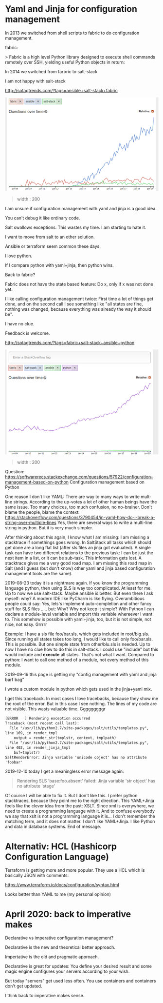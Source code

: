 Yaml and Jinja for configuration management
===========================================

In 2013 we switched from shell scripts to fabric to do configuration
management.

fabric:

\> Fabric is a high level Python library designed to execute shell
commands remotely over SSH, yielding useful Python objects in return:

In 2014 we switched from farbric to salt-stack

I am not happy with salt-stack

http://sotagtrends.com/?tags=ansible+salt-stack+fabric

![image](sotagtrend-fabric-ansible-saltstack.png)

> width
> :   200
>
I am unsure if configuration management with yaml and jinja is a good
idea.

You can't debug it like ordinary code.

Salt swallows exceptions. This wastes my time. I am starting to hate it.

I want to move from salt to an other solution.

Ansible or terraform seem common these days.

I love python.

If I compare python with yaml+jinja, then python wins.

Back to fabric?

Fabric does not have the state based feature: Do x, only if x was not
done yet.

I like calling configuration management twice: First time a lot of
things get done, and on the second call I see something like "all states
are fine, nothing was changed, because everything was already the way it
should be".

I have no clue.

Feedback is welcome.

<http://sotagtrends.com/?tags=fabric+salt-stack+ansible+python>

![image](sotagtrend-fabric-ansible-saltstack-python.png)

> width
> :   200
>
Question:
<https://softwarerecs.stackexchange.com/questions/57922/configuration-management-based-on-python>
Configuration management based on Python

One reason I don't like YAML: There are way to many ways to write
mult-line strings. According to the up-votes a lot of other human beings
have the same issue. Too many choices, too much confusion, no
no-brainer. Don't blame the people, blame the context:
<https://stackoverflow.com/questions/3790454/in-yaml-how-do-i-break-a-string-over-multiple-lines>
Yes, there are several ways to write a multi-line string in python. But
it is very much simpler.

After thinking about this again, I know what I am missing: I am missing
a stacktrace if somethings goes wrong. In SaltStack all tasks which
should get done are a long flat list (after sls files an jinja got
evaluated). A single task can have two different relations to the
previous task: I can be just the next item in a list, or it can be
sub-task. This information gets lost. A stacktrace gives me a very good
road map. I am missing this road map in Salt (and I guess (but don't
know) other yaml and jinja based configuration management tools are the
same).

2019-08-23 today it is a nightmare again. If you know the programming
language python, then using SLS is way too complicated. At least for me.
Up to now we use salt-stack. Maybe ansible is better. But even there I
ask myself: why? A modern IDE like PyCharm is like flying. Overambitious
people could say: Yes, lets's implement auto-completion and other fancy
stuff for SLS files ..... but: Why? Why not keep it simple? With Python
I can declare a module-level variable and import this variable whereever
I want to. This somehow is possible with yaml+jinja, too, but it is not
simple, not nice, not easy. Grrrrr

Example: I have a sls file foo/bar.sls, which gets included in root/big.sls.
Since running all states takes
too long, I would like to call only foo/bar.sls. This is possible. But
one simple state from other/blu.sls is needed. Up to now I have no clue how to do this in salt-stack.
I could use "include" but this would include and **execute** all states. 
That's not what I want. Compared to python: I want to call
one method of a module, not every method of this module.



2019-09-16 this page is getting my "config management with yaml and jinja barf bag"

I wrote a custom module in python which gets used in the jinja+yaml mix.

I get this traceback. In most cases I love tracebacks, because they show me the root of the 
error. But in this case I see nothing. The lines of my code are not visible. This wasts valuable time. Gggggggggr

```
[ERROR   ] Rendering exception occurred
Traceback (most recent call last):
  File "/usr/lib/python2.7/site-packages/salt/utils/templates.py", line 169, in render_tmpl
    output = render_str(tmplstr, context, tmplpath)
  File "/usr/lib/python2.7/site-packages/salt/utils/templates.py", line 402, in render_jinja_tmpl
    buf=tmplstr)
SaltRenderError: Jinja variable 'unicode object' has no attribute 'foobar'
```

2019-12-10 today I get a meaningless error message again:

> Rendering SLS 'base:foo.absent' failed: Jinja variable 'str object' has no attribute 'stage'

Of course I will be able to fix it. But I don't like this. I prefer python stacktraces, because they
point me to the right direction. This YAML+Jinja feels like the clever idea from the past: XSLT. Since xml is everywhere,
we need to create a programming language with it. And to confuse everybody we say that xslt is not a programming language it is... I don't remember the matching term, and it does not matter. I don't like YAML+Jinja. I like Python and data in database systems. End of message.




# Alternativ: HCL (Hashicorp Configuration Language)

Terraform is getting more and more popular. They use a HCL which is basically JSON with comments:

https://www.terraform.io/docs/configuration/syntax.html

Looks better than YAML to me (my personal opinion)

# April 2020: back to imperative makes

Declarative vs imperative configuration management?

Declarative is the new and theoretical better approach.

Impertative is the old and pragmatic approach.

Declarative is great for updates: You define your desired result and some magic
engine configures your servers according to your wish.

But today "servers" get used less often. You use containers and containers don't get updated.

I think back to imperative makes sense.
